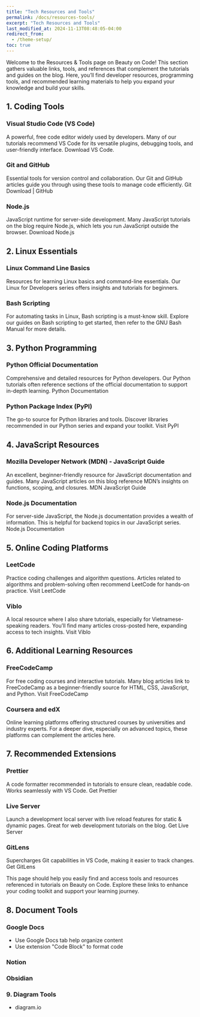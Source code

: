 ```yaml
---
title: "Tech Resources and Tools"
permalink: /docs/resources-tools/
excerpt: "Tech Resources and Tools"
last_modified_at: 2024-11-13T08:48:05-04:00
redirect_from:
  - /theme-setup/
toc: true
---
```


Welcome to the Resources & Tools page on Beauty on Code!
This section gathers valuable links, tools, and references that complement the tutorials and guides on the blog. Here, you’ll find developer resources, programming tools, and recommended learning materials to help you expand your knowledge and build your skills.

## 1. Coding Tools
### Visual Studio Code (VS Code)
A powerful, free code editor widely used by developers. Many of our tutorials recommend VS Code for its versatile plugins, debugging tools, and user-friendly interface. Download VS Code.

### Git and GitHub
Essential tools for version control and collaboration. Our Git and GitHub articles guide you through using these tools to manage code efficiently. Git Download | GitHub

### Node.js
JavaScript runtime for server-side development. Many JavaScript tutorials on the blog require Node.js, which lets you run JavaScript outside the browser. Download Node.js

## 2. Linux Essentials
### Linux Command Line Basics
Resources for learning Linux basics and command-line essentials. Our Linux for Developers series offers insights and tutorials for beginners.

### Bash Scripting
For automating tasks in Linux, Bash scripting is a must-know skill. Explore our guides on Bash scripting to get started, then refer to the GNU Bash Manual for more details.

## 3. Python Programming
### Python Official Documentation
Comprehensive and detailed resources for Python developers. Our Python tutorials often reference sections of the official documentation to support in-depth learning. Python Documentation

### Python Package Index (PyPI)
The go-to source for Python libraries and tools. Discover libraries recommended in our Python series and expand your toolkit. Visit PyPI

## 4. JavaScript Resources
### Mozilla Developer Network (MDN) - JavaScript Guide
An excellent, beginner-friendly resource for JavaScript documentation and guides. Many JavaScript articles on this blog reference MDN’s insights on functions, scoping, and closures. MDN JavaScript Guide

### Node.js Documentation
For server-side JavaScript, the Node.js documentation provides a wealth of information. This is helpful for backend topics in our JavaScript series. Node.js Documentation

## 5. Online Coding Platforms
### LeetCode
Practice coding challenges and algorithm questions. Articles related to algorithms and problem-solving often recommend LeetCode for hands-on practice. Visit LeetCode

### Viblo
A local resource where I also share tutorials, especially for Vietnamese-speaking readers. You’ll find many articles cross-posted here, expanding access to tech insights. Visit Viblo

## 6. Additional Learning Resources
### FreeCodeCamp
For free coding courses and interactive tutorials. Many blog articles link to FreeCodeCamp as a beginner-friendly source for HTML, CSS, JavaScript, and Python. Visit FreeCodeCamp

### Coursera and edX
Online learning platforms offering structured courses by universities and industry experts. For a deeper dive, especially on advanced topics, these platforms can complement the articles here.

## 7. Recommended Extensions
### Prettier
A code formatter recommended in tutorials to ensure clean, readable code. Works seamlessly with VS Code. Get Prettier

### Live Server
Launch a development local server with live reload features for static & dynamic pages. Great for web development tutorials on the blog. Get Live Server

### GitLens
Supercharges Git capabilities in VS Code, making it easier to track changes. Get GitLens

This page should help you easily find and access tools and resources referenced in tutorials on Beauty on Code. Explore these links to enhance your coding toolkit and support your learning journey.

## 8. Document Tools
### Google Docs
- Use Google Docs tab help organize content
- Use extension "Code Block" to format code

### Notion

### Obsidian

### 9. Diagram Tools
- diagram.io